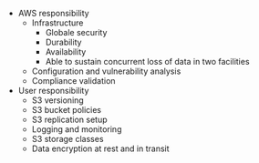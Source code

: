 - AWS responsibility
	- Infrastructure
		- Globale security
		- Durability
		- Availability
		- Able to sustain concurrent loss of data in two facilities
	- Configuration and vulnerability analysis
	- Compliance validation
- User responsibility
	- S3 versioning
	- S3 bucket policies
	- S3 replication setup
	- Logging and monitoring
	- S3 storage classes
	- Data encryption at rest and in transit